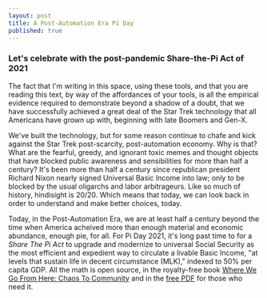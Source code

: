 ```yaml
---
layout: post
title: A Post-Automation Era Pi Day
published: true
---
```


### Let's celebrate with the post-pandemic Share-the-Pi Act of 2021

The fact that I'm writing in this space, using these tools, and that you are reading this text, by way of the affordances of your tools, is all the empirical evidence required to demonstrate beyond a shadow of a doubt, that we have successfully achieved a great deal of the Star Trek technology that all Americans have grown up with, beginning with late Boomers and Gen-X.

We've built the technology, but for some reason continue to chafe and kick against the Star Trek post-scarcity, post-automation economy. Why is that? What are the fearful, greedy, and ignorant toxic memes and thought objects that have blocked public awareness and sensibilities for more than half a century? It's been more than half a century since republican president Richard Nixon nearly signed Universal Basic Income into law; only to be blocked by the usual oligarchs and labor arbitrageurs. Like so much of history, hindisight is 20/20. Which means that today, we can look back in order to understand and make better choices, today. 

Today, in the Post-Automation Era, we are at least half a century beyond the time when America acheived more than enough material and economic abundance, enough pie, for all. For Pi Day 2021, it's long past time to for a _Share The Pi Act_ to upgrade and modernize to universal Social Security as the most efficient and expedient way to circulate a livable Basic Income, "at levels that sustain life in decent circumstance (MLK)," indexed to 50% per capita GDP. All the math is open source, in the royalty-free book [Where We Go From Here: Chaos To Community](https://amzn.to/2URmAjL) and in the [free PDF](https://j.mp/C2Cfree/) for those who need it.
